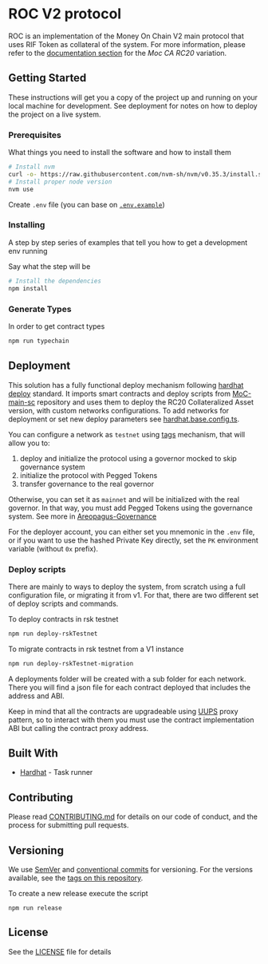 # ROC V2 protocol

ROC is an implementation of the Money On Chain V2 main protocol that uses RIF Token as collateral of the system.
For more information, please refer to the [documentation section](https://github.com/money-on-chain/main-sc-protocol/blob/master/docs/README.md) for the _Moc CA RC20_ variation.

## Getting Started

These instructions will get you a copy of the project up and running on your local machine for development. See deployment for notes on how to deploy the project on a live system.

### Prerequisites

What things you need to install the software and how to install them

```bash
# Install nvm
curl -o- https://raw.githubusercontent.com/nvm-sh/nvm/v0.35.3/install.sh | bash
# Install proper node version
nvm use
```

Create `.env` file (you can base on [`.env.example`](./.env.example))

### Installing

A step by step series of examples that tell you how to get a development env running

Say what the step will be

```bash
# Install the dependencies
npm install
```

### Generate Types

In order to get contract types

```bash
npm run typechain
```

## Deployment

This solution has a fully functional deploy mechanism following [hardhat deploy](https://github.com/wighawag/hardhat-deploy) standard.
It imports smart contracts and deploy scripts from [MoC-main-sc](https://github.com/money-on-chain/main-sc-protocol) repository and uses them to deploy the RC20 Collateralized Asset version, with custom networks configurations. To add networks for deployment or set new deploy parameters see [hardhat.base.config.ts](hardhat.base.config.ts).

You can configure a network as `testnet` using [tags](https://github.com/wighawag/hardhat-deploy#tags) mechanism, that will allow you to:

1. deploy and initialize the protocol using a governor mocked to skip governance system
2. initialize the protocol with Pegged Tokens
3. transfer governance to the real governor

Otherwise, you can set it as `mainnet` and will be initialized with the real governor. In that way, you must add Pegged Tokens using the governance system. See more in [Areopagus-Governance](https://github.com/money-on-chain/Areopagus-Governance)

For the deployer account, you can either set you mnemonic in the `.env` file, or if you want to use the hashed Private Key directly, set the `PK` environment variable (without `0x` prefix).

### Deploy scripts

There are mainly to ways to deploy the system, from scratch using a full configuration file, or migrating it from v1. For that, there are two different set of deploy scripts and commands.

To deploy contracts in rsk testnet

```bash
npm run deploy-rskTestnet
```

To migrate contracts in rsk testnet from a V1 instance

```bash
npm run deploy-rskTestnet-migration
```

A deployments folder will be created with a sub folder for each network. There you will find a json file for each contract deployed that includes the address and ABI.

Keep in mind that all the contracts are upgradeable using [UUPS](https://eips.ethereum.org/EIPS/eip-1822) proxy pattern, so to interact with them you must use the contract implementation ABI but calling the contract proxy address.

## Built With

* [Hardhat](https://hardhat.org/) - Task runner

## Contributing

Please read [CONTRIBUTING.md](./CONTRIBUTING.md) for details on our code of conduct, and the process for submitting pull requests.

## Versioning

We use [SemVer](http://semver.org/) and [conventional commits](https://www.conventionalcommits.org/en/v1.0.0/) for versioning. For the versions available, see the [tags on this repository](https://github.com/your/project/tags).

To create a new release execute the script

`npm run release`

## License

See the [LICENSE](./LICENSE) file for details
